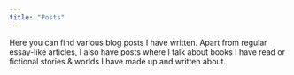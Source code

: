 ```yaml
---
title: "Posts"
---
```

Here you can find various blog posts I have written. Apart from regular essay-like articles, I also have
posts where I talk about books I have read or fictional stories & worlds I have made up and written about.
